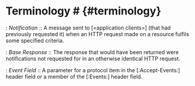 # Terminology # {#terminology}

: <dfn>Notification</dfn>
:: A message sent to [=application clients=] (that had previously requested it) when an HTTP request made on a resource fulfils some specified criteria.

: <dfn>Base Response</dfn>
:: The response that would have been returned were notifications not requested for in an otherwise identical HTTP request.

: <dfn>Event Field</dfn>
:: A parameter for a protocol item in the [:Accept-Events:] header field or a member of the [:Events:] header field.
